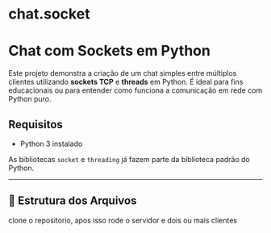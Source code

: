 # chat.socket

#  Chat com Sockets em Python

Este projeto demonstra a criação de um chat simples entre múltiplos clientes utilizando **sockets TCP** e **threads** em Python. É ideal para fins educacionais ou para entender como funciona a comunicação em rede com Python puro.

##  Requisitos

- Python 3 instalado

As bibliotecas `socket` e `threading` já fazem parte da biblioteca padrão do Python.

---

## 📁 Estrutura dos Arquivos

clone o repositorio, apos isso rode o servidor e dois ou mais clientes

